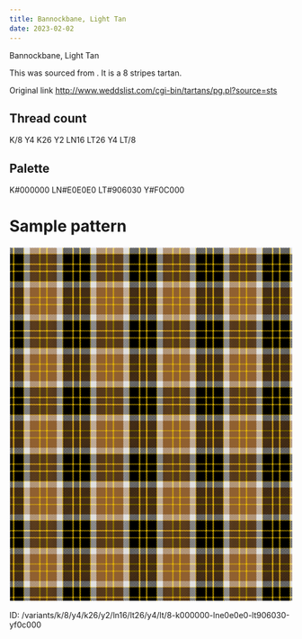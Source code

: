 ```yaml
---
title: Bannockbane, Light Tan
date: 2023-02-02
---
```

Bannockbane, Light Tan

This was sourced from <no value>.  It is a 8 stripes tartan.

Original link http://www.weddslist.com/cgi-bin/tartans/pg.pl?source=sts

## Thread count
K/8 Y4 K26 Y2 LN16 LT26 Y4 LT/8

## Palette
K#000000 LN#E0E0E0 LT#906030 Y#F0C000

# Sample pattern

![Tartan detail](tartan.png "K/8 Y4 K26 Y2 LN16 LT26 Y4 LT/8 tartan")

ID: /variants/k/8/y4/k26/y2/ln16/lt26/y4/lt/8-k000000-lne0e0e0-lt906030-yf0c000